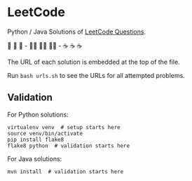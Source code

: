 # LeetCode

Python / Java Solutions of [LeetCode Questions](https://leetcode.com/).

🐍 🐍 🐍 - 🏃‍♂️ 🏃‍♂️ 🏃‍♂️ - ☕ ☕ ☕

The URL of each solution is embedded at the top of the file.

Run `bash urls.sh` to see the URLs for all attempted problems.

## Validation

For Python solutions:

```shell
virtualenv venv  # setup starts here
source venv/bin/activate
pip install flake8
flake8 python  # validation starts here
```

For Java solutions:

```shell
mvn install  # validation starts here
```
